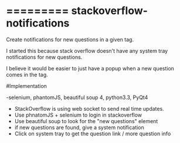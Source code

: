 =========
stackoverflow-notifications
=========

Create notifications for new questions in a given tag.

I started this because stack overflow doesn't have any system tray notifications for new questions.

I believe it would be easier to just have a popup when a new question comes in the tag.


#Implementation

-selenium, phantomJS, beautiful soup 4, python3.3, PyQt4

- StackOverflow is using web socket to send real time updates.
- Use phnatomJS + selenium to login in stackoverflow
- Use beautiful soup to look for the "new questions" element
- if new questions are found, give a system notification
- Click on system tray to get the question link / more question info